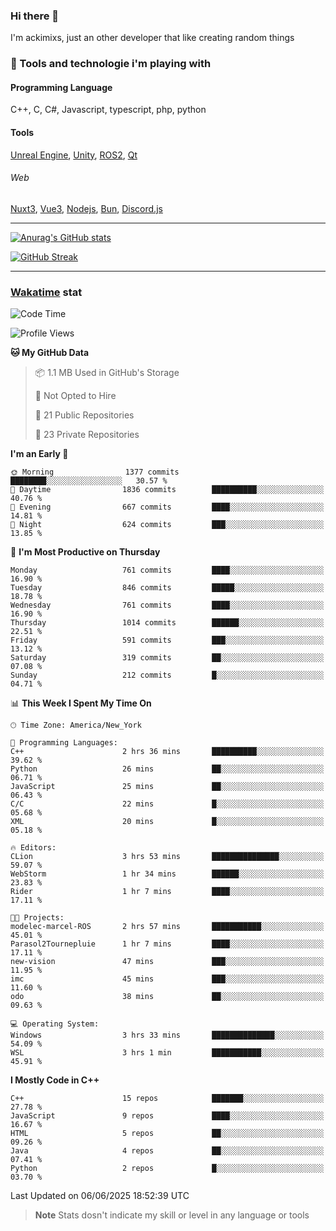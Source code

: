 ### Hi there 👋

I'm ackimixs, just an other developer that like creating random things

### 🧰 Tools and technologie i'm playing with

#### Programming Language
C++, C, C#, Javascript, typescript, php, python

#### Tools
[Unreal Engine](https://www.unrealengine.com), [Unity](https://unity.com/), [ROS2](https://ros.org/), [Qt](https://www.qt.io/)

###### Web
[Nuxt3](https://nuxt.com/), [Vue3](https://vuejs.org/), [Nodejs](https://nodejs.org), [Bun](https://bun.sh/), [Discord.js](https://discord.js.org/)

---

[![Anurag's GitHub stats](https://github-readme-stats.vercel.app/api?username=ackimixs&show_icons=true&theme=github_dark&count_private=true)](https://github.com/anuraghazra/github-readme-stats)

[![GitHub Streak](https://github-readme-streak-stats.herokuapp.com?user=Ackimixs&theme=github-dark-blue&date_format=j%20M%5B%20Y%5D&mode=weekly)](https://git.io/streak-stats)

---
 
 ### [Wakatime](https://wakatime.com/) stat

<!--START_SECTION:waka-->
![Code Time](http://img.shields.io/badge/Code%20Time-1%2C689%20hrs%2043%20mins-blue)

![Profile Views](http://img.shields.io/badge/Profile%20Views-0-blue)

**🐱 My GitHub Data** 

> 📦 1.1 MB Used in GitHub's Storage 
 > 
> 🚫 Not Opted to Hire
 > 
> 📜 21 Public Repositories 
 > 
> 🔑 23 Private Repositories 
 > 
**I'm an Early 🐤** 

```text
🌞 Morning                1377 commits        ████████░░░░░░░░░░░░░░░░░   30.57 % 
🌆 Daytime                1836 commits        ██████████░░░░░░░░░░░░░░░   40.76 % 
🌃 Evening                667 commits         ████░░░░░░░░░░░░░░░░░░░░░   14.81 % 
🌙 Night                  624 commits         ███░░░░░░░░░░░░░░░░░░░░░░   13.85 % 
```
📅 **I'm Most Productive on Thursday** 

```text
Monday                   761 commits         ████░░░░░░░░░░░░░░░░░░░░░   16.90 % 
Tuesday                  846 commits         █████░░░░░░░░░░░░░░░░░░░░   18.78 % 
Wednesday                761 commits         ████░░░░░░░░░░░░░░░░░░░░░   16.90 % 
Thursday                 1014 commits        ██████░░░░░░░░░░░░░░░░░░░   22.51 % 
Friday                   591 commits         ███░░░░░░░░░░░░░░░░░░░░░░   13.12 % 
Saturday                 319 commits         ██░░░░░░░░░░░░░░░░░░░░░░░   07.08 % 
Sunday                   212 commits         █░░░░░░░░░░░░░░░░░░░░░░░░   04.71 % 
```


📊 **This Week I Spent My Time On** 

```text
🕑︎ Time Zone: America/New_York

💬 Programming Languages: 
C++                      2 hrs 36 mins       ██████████░░░░░░░░░░░░░░░   39.62 % 
Python                   26 mins             ██░░░░░░░░░░░░░░░░░░░░░░░   06.71 % 
JavaScript               25 mins             ██░░░░░░░░░░░░░░░░░░░░░░░   06.43 % 
C/C                      22 mins             █░░░░░░░░░░░░░░░░░░░░░░░░   05.68 % 
XML                      20 mins             █░░░░░░░░░░░░░░░░░░░░░░░░   05.18 % 

🔥 Editors: 
CLion                    3 hrs 53 mins       ███████████████░░░░░░░░░░   59.07 % 
WebStorm                 1 hr 34 mins        ██████░░░░░░░░░░░░░░░░░░░   23.83 % 
Rider                    1 hr 7 mins         ████░░░░░░░░░░░░░░░░░░░░░   17.11 % 

🐱‍💻 Projects: 
modelec-marcel-ROS       2 hrs 57 mins       ███████████░░░░░░░░░░░░░░   45.01 % 
Parasol2Tournepluie      1 hr 7 mins         ████░░░░░░░░░░░░░░░░░░░░░   17.11 % 
new-vision               47 mins             ███░░░░░░░░░░░░░░░░░░░░░░   11.95 % 
imc                      45 mins             ███░░░░░░░░░░░░░░░░░░░░░░   11.60 % 
odo                      38 mins             ██░░░░░░░░░░░░░░░░░░░░░░░   09.63 % 

💻 Operating System: 
Windows                  3 hrs 33 mins       ██████████████░░░░░░░░░░░   54.09 % 
WSL                      3 hrs 1 min         ███████████░░░░░░░░░░░░░░   45.91 % 
```

**I Mostly Code in C++** 

```text
C++                      15 repos            ███████░░░░░░░░░░░░░░░░░░   27.78 % 
JavaScript               9 repos             ████░░░░░░░░░░░░░░░░░░░░░   16.67 % 
HTML                     5 repos             ██░░░░░░░░░░░░░░░░░░░░░░░   09.26 % 
Java                     4 repos             ██░░░░░░░░░░░░░░░░░░░░░░░   07.41 % 
Python                   2 repos             █░░░░░░░░░░░░░░░░░░░░░░░░   03.70 % 
```




 Last Updated on 06/06/2025 18:52:39 UTC
<!--END_SECTION:waka-->

> **Note**
> Stats dosn't indicate my skill or level in any language or tools
